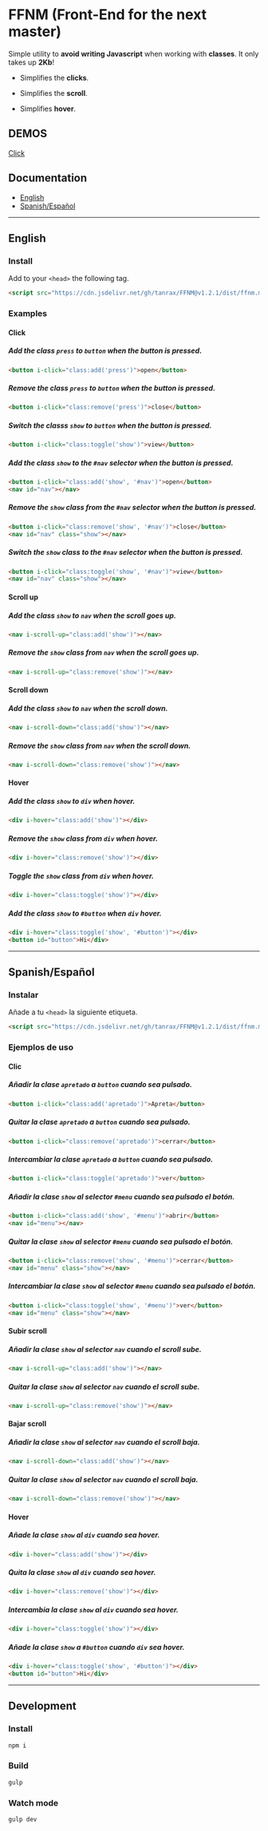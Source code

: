 # FFNM (Front-End for the next master)

Simple utility to **avoid writing Javascript** when working with **classes**. It only takes up **2Kb**!

- Simplifies the **clicks**.

- Simplifies the **scroll**.

- Simplifies **hover**.


## DEMOS

[Click](https://codepen.io/androsfenollosa/pen/dyGdRVE)

## Documentation

- [English](#user-content-english)
- [Spanish/Español](#user-content-spanishespañol)

---

## English

### Install

Add to your `<head>` the following tag.

```html
<script src="https://cdn.jsdelivr.net/gh/tanrax/FFNM@v1.2.1/dist/ffnm.min.js"></script>
```

### Examples

#### Click

##### Add the class `press` to `button` when the button is pressed.

```html
<button i-click="class:add('press')">open</button>
```

##### Remove the class `press` to `button` when the button is pressed.

```html
<button i-click="class:remove('press')">close</button>
```

##### Switch the classs `show` to `button` when the button is pressed.

```html
<button i-click="class:toggle('show')">view</button>
```

##### Add the class `show` to the `#nav` selector when the button is pressed.

```html
<button i-click="class:add('show', '#nav')">open</button>
<nav id="nav"></nav>
```

##### Remove the `show` class from the `#nav` selector when the button is pressed.

```html
<button i-click="class:remove('show', '#nav')">close</button>
<nav id="nav" class="show"></nav>
```

##### Switch the `show` class to the `#nav` selector when the button is pressed.

```html
<button i-click="class:toggle('show', '#nav')">view</button>
<nav id="nav" class="show"></nav>
```

#### Scroll up

##### Add the class `show` to `nav` when the scroll goes up.

```html
<nav i-scroll-up="class:add('show')"></nav>
```

##### Remove the `show` class from `nav` when the scroll goes up.

```html
<nav i-scroll-up="class:remove('show')"></nav>
```

#### Scroll down

##### Add the class `show` to `nav` when the scroll down.

```html
<nav i-scroll-down="class:add('show')"></nav>
```

##### Remove the `show` class from `nav` when the scroll down.

```html
<nav i-scroll-down="class:remove('show')"></nav>
```

#### Hover

##### Add the class `show` to `div` when hover.

```html
<div i-hover="class:add('show')"></div>
```

##### Remove the `show` class from `div` when hover.

```html
<div i-hover="class:remove('show')"></div>
```

##### Toggle the `show` class from `div` when hover.

```html
<div i-hover="class:toggle('show')"></div>
```

##### Add the class `show` to `#button` when `div` hover.

```html
<div i-hover="class:toggle('show', '#button')"></div>
<button id="button">Hi</div>
```


---

## Spanish/Español

### Instalar

Añade a tu `<head>` la siguiente etiqueta.

```html
<script src="https://cdn.jsdelivr.net/gh/tanrax/FFNM@v1.2.1/dist/ffnm.min.js"></script>
```

### Ejemplos de uso

#### Clic

##### Añadir la clase `apretado` a `button` cuando sea pulsado.

```html
<button i-click="class:add('apretado')">Apreta</button>
```

##### Quitar la clase `apretado` a `button` cuando sea pulsado.

```html
<button i-click="class:remove('apretado')">cerrar</button>
```

##### Intercambiar la clase `apretado` a `button` cuando sea pulsado.

```html
<button i-click="class:toggle('apretado')">ver</button>
```

##### Añadir la clase `show` al selector `#menu` cuando sea pulsado el botón.

```html
<button i-click="class:add('show', '#menu')">abrir</button>
<nav id="menu"></nav>
```

##### Quitar la clase `show` al selector `#menu` cuando sea pulsado el botón.

```html
<button i-click="class:remove('show', '#menu')">cerrar</button>
<nav id="menu" class="show"></nav>
```

##### Intercambiar la clase `show` al selector `#menu` cuando sea pulsado el botón.

```html
<button i-click="class:toggle('show', '#menu')">ver</button>
<nav id="menu" class="show"></nav>
```

#### Subir scroll

##### Añadir la clase `show` al selector `nav` cuando el scroll sube.

```html
<nav i-scroll-up="class:add('show')"></nav>
```

##### Quitar la clase `show` al selector `nav` cuando el scroll sube.

```html
<nav i-scroll-up="class:remove('show')"></nav>
```

#### Bajar scroll

##### Añadir la clase `show` al selector `nav` cuando el scroll baja.

```html
<nav i-scroll-down="class:add('show')"></nav>
```

##### Quitar la clase `show` al selector `nav` cuando el scroll baja.

```html
<nav i-scroll-down="class:remove('show')"></nav>
```

#### Hover

##### Añade la clase `show` al `div` cuando sea hover.

```html
<div i-hover="class:add('show')"></div>
```

##### Quita la clase `show` al `div` cuando sea hover.

```html
<div i-hover="class:remove('show')"></div>
```

##### Intercambia la clase `show` al `div` cuando sea hover.

```html
<div i-hover="class:toggle('show')"></div>
```

##### Añade la clase `show` a `#button` cuando `div` sea hover.

```html
<div i-hover="class:toggle('show', '#button')"></div>
<button id="button">Hi</div>
```

---

## Development

### Install

```javascript
npm i
```

### Build

```javascript
gulp
```

### Watch mode

```javascript
gulp dev
```
